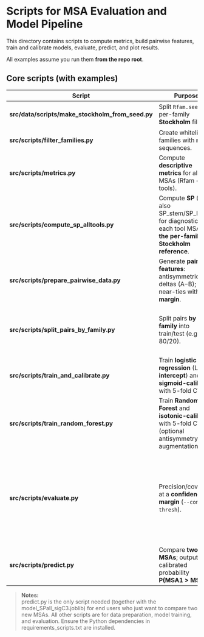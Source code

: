 # Scripts for MSA Evaluation and Model Pipeline

This directory contains scripts to compute metrics, build pairwise features, train and calibrate models, evaluate, predict, and plot results.

All examples assume you run them **from the repo root**.

## Core scripts (with examples)

| Script | Purpose | Example usage |
|---|---|---|
| **src/data/scripts/make_stockholm_from_seed.py** | Split `Rfam.seed` into per-family **Stockholm** files. | `python3 src/data/scripts/make_stockholm_from_seed.py --seed src/data/raw/Rfam.seed --outdir src/data/stockholm` |
| **src/scripts/filter_families.py** | Create whitelist of families with **n ≥ 4** sequences. | `python3 src/scripts/filter_families.py --rfam-dir src/data/msa/Rfam --min-seqs 4 --out src/data/processed/kept_families.txt` |
| **src/scripts/metrics.py** | Compute **descriptive metrics** for all MSAs (Rfam + tools). | `python3 src/scripts/metrics.py src/data/msa/Rfam src/data/msa/MAFFT src/data/msa/Clustal src/data/msa/T-coffee src/data/msa/Muscle -o src/data/processed/metrics.csv --families src/data/processed/kept_families.txt` |
| **src/scripts/compute_sp_alltools.py** | Compute **SP** (and also SP_stem/SP_loop for diagnostics) for each tool MSA **vs the per-family Stockholm reference**. | `python3 src/scripts/compute_sp_alltools.py --ref-stockholm src/data/stockholm --clustal src/data/msa/Clustal --mafft src/data/msa/MAFFT --tcoffee src/data/msa/T-coffee --muscle src/data/msa/Muscle --families src/data/processed/kept_families.txt --out src/data/processed/sp_for_train_SPall.csv` |
| **src/scripts/prepare_pairwise_data.py** | Generate **pairwise features**: antisymmetric deltas (A−B); drop near-ties with a **tie margin**. | `python3 src/scripts/prepare_pairwise_data.py --metrics src/data/processed/metrics.csv --sp src/data/processed/sp_for_train_SPall.csv --label-col sp --tie-margin 0.02 --output src/data/processed/train_pairs_SPall.csv` |
| **src/scripts/split_pairs_by_family.py** | Split pairs **by family** into train/test (e.g., 80/20). | `python3 src/scripts/split_pairs_by_family.py --pairs src/data/processed/train_pairs_SPall.csv --out-train src/data/processed/train_pairs_SPall.train.csv --out-test src/data/processed/train_pairs_SPall.test.csv --seed 42 --test-frac 0.2` |
| **src/scripts/train_and_calibrate.py** | Train **logistic regression** (L2, **no intercept**) and **sigmoid-calibrate** with 5-fold CV. | `python3 src/scripts/train_and_calibrate.py --pairs src/data/processed/train_pairs_SPall.train.csv --model-out src/model/model_SPall_sigC3.train.joblib --penalty l2 --C 3.0 --calib sigmoid --cv 5` |
| **src/scripts/train_random_forest.py** | Train **Random Forest** and **isotonic-calibrate** with 5-fold CV (optional antisymmetry augmentation). | `python3 src/scripts/train_random_forest.py --pairs src/data/processed/train_pairs_SPall.train.csv --model-out src/model/model_SPall_rf_iso_cv5.train.joblib --calib isotonic --cv 5 --n-estimators 600 --max-depth 8 --min-samples-leaf 20 --augment-antisym` |
| **src/scripts/evaluate.py** | Precision/coverage at a **confidence margin** (`--conf-thresh`). | `python3 src/scripts/evaluate.py --model src/model/model_SPall_sigC3.train.joblib --test-pairs src/data/processed/train_pairs_SPall.test.csv --conf-thresh 0.0`<br>`python3 src/scripts/evaluate.py --model src/model/model_SPall_sigC3.train.joblib --test-pairs src/data/processed/train_pairs_SPall.test.csv --conf-thresh 0.2`<br>`python3 src/scripts/evaluate.py --model src/model/model_SPall_sigC3.train.joblib --test-pairs src/data/processed/train_pairs_SPall.test.csv --conf-thresh 0.3` |
| **src/scripts/predict.py** | Compare **two MSAs**; output calibrated probability **P(MSA1 > MSA2)**. | `python3 src/scripts/predict.py path/to/MSA1.fasta path/to/MSA2.fasta --model src/model/model_SPall_sigC3.train.joblib` |

> **Notes:**  
> predict.py is the only script needed (together with the model_SPall_sigC3.joblib) for end users who just want to compare two new MSAs.
> All other scripts are for data preparation, model training, and evaluation.
> Ensure the Python dependencies in requirements_scripts.txt are installed.





